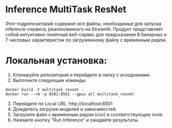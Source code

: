 # Inference MultiTask ResNet

Этот подрепозиторий содержит все файлы, необходимые для запуска inference-сервиса, реализованного на Streamlit. Продукт представляет собой интуитивно понятный веб-сервис для предсказания 8 бинарных и 7 числовых характеристик по загруженному файлу с временным рядом.

# Локальная установка:
1. Клонируйте репозиторий и перейдите в папку с исходниками.
2. Выполните следующие команды:
```
docker build -t multitask_resnet .
docker run --rm -p 8501:8501 --gpus all multitask_resnet
```
3. Перейдите по Local URL: http://localhost:8501
4. Дождитесь загрузки моделей и зависимостей.
5. Загрузите файл с временным рядом (csv) в соответствующее поле.
6. Нажмите кнопку "Run Inference" и ожидайте результаты.